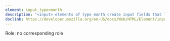 ```yaml
---
element: input_type=month
description: "<input> elements of type month create input fields that let the user enter a month and year. The value is a string whose value is in the format 'YYYY-MM', where YYYY is the four-digit year and MM is the month number."
doclink: https://developer.mozilla.org/en-US/docs/Web/HTML/Element/input/month
---
```


<p>Role: no corresponding role </p>
